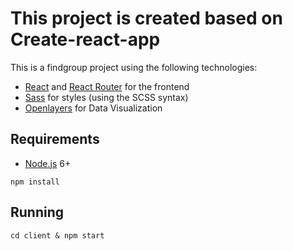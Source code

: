 # This project is created based on Create-react-app

This is a findgroup project using the following technologies:
- [React](https://facebook.github.io/react/) and [React Router](https://reacttraining.com/react-router/) for the frontend
- [Sass](http://sass-lang.com/) for styles (using the SCSS syntax)
- [Openlayers](http://openlayers.org/) for Data Visualization

## Requirements

- [Node.js](https://nodejs.org/en/) 6+

```shell
npm install
```


## Running


```shell
cd client & npm start
```

